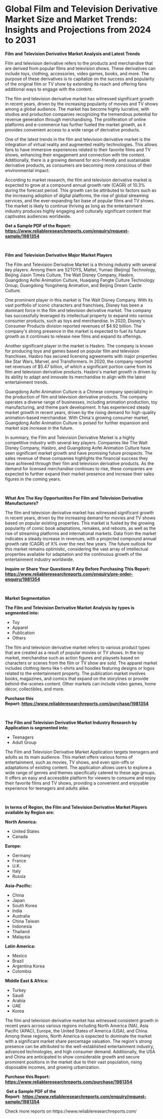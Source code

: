 <p><h1>Global Film and Television Derivative Market Size and Market Trends: Insights and Projections from 2024 to 2031</h1></p><p><strong>Film and Television Derivative Market Analysis and Latest Trends</strong></p>
<p><p>Film and television derivative refers to the products and merchandise that are derived from popular films and television shows. These derivatives can include toys, clothing, accessories, video games, books, and more. The purpose of these derivatives is to capitalize on the success and popularity of the original film or TV show by extending its reach and offering fans additional ways to engage with the content.</p><p>The film and television derivative market has witnessed significant growth in recent years, driven by the increasing popularity of movies and TV shows among a global audience. The market has become highly lucrative, with studios and production companies recognizing the tremendous potential for revenue generation through merchandising. The proliferation of online platforms and e-commerce has further fueled the market growth, as it provides convenient access to a wide range of derivative products.</p><p>One of the latest trends in the film and television derivative market is the integration of virtual reality and augmented reality technologies. This allows fans to have immersive experiences related to their favorite films and TV shows, enhancing their engagement and connection with the content. Additionally, there is a growing demand for eco-friendly and sustainable derivative products, as consumers are becoming more conscious of their environmental impact.</p><p>According to market research, the film and television derivative market is expected to grow at a compound annual growth rate (CAGR) of 10.3% during the forecast period. This growth can be attributed to factors such as the increasing adoption of digital platforms, the rise of global streaming services, and the ever-expanding fan base of popular films and TV shows. The market is likely to continue thriving as long as the entertainment industry produces highly engaging and culturally significant content that captivates audiences worldwide.</p></p>
<p><strong>Get a Sample PDF of the Report:&nbsp; <a href="https://www.reliableresearchreports.com/enquiry/request-sample/1981354">https://www.reliableresearchreports.com/enquiry/request-sample/1981354</a></strong></p>
<p>&nbsp;</p>
<p><strong>Film and Television Derivative Major Market Players</strong></p>
<p><p>The Film and Television Derivative Market is a thriving industry with several key players. Among them are 52TOYS, Mattel, Yumao (Beijing) Technology, Beijing Jiaxin Times Culture, The Walt Disney Company, Hasbro, Guangdong Aofei Animation Culture, Huaqiang Fangte Culture Technology Group, Guangdong Yongsheng Animation, and Beijing Dream Castle Culture.</p><p>One prominent player in this market is The Walt Disney Company. With its vast portfolio of iconic characters and franchises, Disney has been a dominant force in the film and television derivative market. The company has successfully leveraged its intellectual property to expand into various consumer products, such as toys and merchandise. In 2020, Disney's Consumer Products division reported revenues of $4.92 billion. The company's strong presence in the market is expected to fuel its future growth as it continues to release new films and expand its offerings.</p><p>Another significant player in the market is Hasbro. The company is known for producing toys and games based on popular film and television franchises. Hasbro has secured licensing agreements with major properties like Star Wars, Marvel, and Transformers. In 2020, the company reported net revenues of $5.47 billion, of which a significant portion came from its film and television derivative products. Hasbro's market growth is driven by its ability to adapt and innovate its merchandise to align with the latest entertainment trends.</p><p>Guangdong Aofei Animation Culture is a Chinese company specializing in the production of film and television derivative products. The company operates a diverse range of businesses, including animation production, toy manufacturing, and theme park development. It has experienced steady market growth in recent years, driven by the rising demand for high-quality animation-based merchandise. With China's growing consumer market, Guangdong Aofei Animation Culture is poised for further expansion and market size increase in the future.</p><p>In summary, the Film and Television Derivative Market is a highly competitive industry with several key players. Companies like The Walt Disney Company, Hasbro, and Guangdong Aofei Animation Culture have seen significant market growth and have promising future prospects. The sales revenue of these companies highlights the financial success they have achieved through their film and television derivative products. As the demand for licensed merchandise continues to rise, these companies are expected to further expand their market presence and increase their sales figures in the coming years.</p></p>
<p>&nbsp;</p>
<p><strong>What Are The Key Opportunities For Film and Television Derivative Manufacturers?</strong></p>
<p><p>The film and television derivative market has witnessed significant growth in recent years, driven by the increasing demand for movies and TV shows based on popular existing properties. This market is fueled by the growing popularity of comic book adaptations, remakes, and reboots, as well as the rise of streaming platforms and international markets. Data from the market indicates a steady increase in revenues, with a projected compound annual growth rate (CAGR) of X% over the next few years. The future outlook for this market remains optimistic, considering the vast array of intellectual properties available for adaptation and the continuous growth of the entertainment industry worldwide.</p></p>
<p><strong>Inquire or Share Your Questions If Any Before Purchasing This Report: <a href="https://www.reliableresearchreports.com/enquiry/pre-order-enquiry/1981354">https://www.reliableresearchreports.com/enquiry/pre-order-enquiry/1981354</a></strong></p>
<p>&nbsp;</p>
<p><strong>Market Segmentation</strong></p>
<p><strong>The Film and Television Derivative Market Analysis by types is segmented into:</strong></p>
<p><ul><li>Toy</li><li>Apparel</li><li>Publication</li><li>Others</li></ul></p>
<p><p>The film and television derivative market refers to various product types that are created as a result of popular movies or TV shows. In the toy market, merchandise such as action figures and playsets based on characters or scenes from the film or TV show are sold. The apparel market includes clothing items like t-shirts and hoodies featuring designs or logos related to the entertainment property. The publication market involves books, magazines, and comics that expand on the storylines or provide behind-the-scenes content. Other markets can include video games, home décor, collectibles, and more.</p></p>
<p><strong>Purchase this Report:&nbsp;<a href="https://www.reliableresearchreports.com/purchase/1981354">https://www.reliableresearchreports.com/purchase/1981354</a></strong></p>
<p>&nbsp;</p>
<p><strong>The Film and Television Derivative Market Industry Research by Application is segmented into:</strong></p>
<p><ul><li>Teenagers</li><li>Adult Group</li></ul></p>
<p><p>The Film and Television Derivative Market Application targets teenagers and adults as its main audience. This market offers various forms of entertainment, such as movies, TV shows, and even spin-offs or adaptations of existing content. The application allows users to explore a wide range of genres and themes specifically catered to these age groups. It offers an easy and accessible platform for viewers to consume and enjoy their favorite films and TV shows, providing a convenient and enjoyable experience for teenagers and adults alike.</p></p>
<p>&nbsp;</p>
<p><strong>In terms of Region, the Film and Television Derivative Market Players available by Region are:</strong></p>
<p>
    <p> <strong> North America: </strong>
        <ul>
            <li>United States</li>
            <li>Canada</li>
        </ul>
        </p> 
    <p> <strong> Europe: </strong>
        <ul>
            <li>Germany</li>
            <li>France</li>
            <li>U.K.</li>
            <li>Italy</li>
            <li>Russia</li>
        </ul>
        </p> 
    <p> <strong> Asia-Pacific: </strong>
        <ul>
            <li>China</li>
            <li>Japan</li>
            <li>South Korea</li>
            <li>India</li>
            <li>Australia</li>
            <li>China Taiwan</li>
            <li>Indonesia</li>
            <li>Thailand</li>
            <li>Malaysia</li>
        </ul>
        </p> 
    <p> <strong> Latin America: </strong>
        <ul>
            <li>Mexico</li>
            <li>Brazil</li>
            <li>Argentina Korea</li>
            <li>Colombia</li>
        </ul>
        </p> 
    <p> <strong> Middle East & Africa: </strong>
        <ul>
            <li>Turkey</li>
            <li>Saudi</li>
            <li>Arabia</li>
            <li>UAE</li>
            <li>Korea</li>
        </ul>
    </p>
    </p>
<p><p>The film and television derivative market has witnessed consistent growth in recent years across various regions including North America (NA), Asia Pacific (APAC), Europe, the United States of America (USA), and China. Among these regions, North America is expected to dominate the market with a significant market share percentage valuation. The region's strong presence can be attributed to the well-established entertainment industry, advanced technologies, and high consumer demand. Additionally, the USA and China are anticipated to show considerable growth and secure prominent positions in the market due to their vast population, rising disposable incomes, and growing urbanization.</p></p>
<p><strong>Purchase this Report: <a href="https://www.reliableresearchreports.com/purchase/1981354">https://www.reliableresearchreports.com/purchase/1981354</a></strong></p>
<p>&nbsp;<strong>Get a Sample PDF of the Report:&nbsp;&nbsp;<a href="https://www.reliableresearchreports.com/enquiry/request-sample/1981354">https://www.reliableresearchreports.com/enquiry/request-sample/1981354</a></strong></p>
<p><strong></strong></p>
<p>Check more reports on https://www.reliableresearchreports.com/</p>